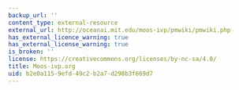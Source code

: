 ```yaml
---
backup_url: ''
content_type: external-resource
external_url: http://oceanai.mit.edu/moos-ivp/pmwiki/pmwiki.php
has_external_licence_warning: true
has_external_license_warning: true
is_broken: ''
license: https://creativecommons.org/licenses/by-nc-sa/4.0/
title: Moos-ivp.org
uid: b2e0a115-9efd-49c2-b2a7-d298b3f669d7
---
```

